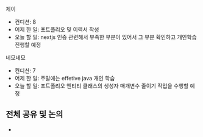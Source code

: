 
제이
- 컨디션: 8
- 어제 한 일: 포트폴리오 및 이력서 작성 
- 오늘 할 일: nextjs 인증 관련해서 부족한 부분이 있어서 그 부분 확인하고 개인학습 진행할 예정

네모네모
- 컨디션: 7
- 어제 한 일: 주말에는 effetive java 개인 학습 
- 오늘 할 일: 포트폴리오 엔티티 클래스의 생성자 매개변수 줄이기 작업을 수행할 예정

## 전체 공유 및 논의
- 